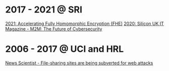 # 2017 - 2021 @ SRI
[2021: Accelerating Fully Homomorphic Encryption (FHE)](https://www.sri.com/press-release/sri-international-awarded-11-5-million-darpa-contract-to-accelerate-fully-homomorphic-encryption/)
[2020: Silicon UK IT Magazine - M2M: The Future of Cybersecurity](https://www.silicon.co.uk/networks/m2m/m2m-the-future-of-cybersecurity-347076)



# 2006 - 2017 @ UCI and HRL
[News Scientist - File-sharing sites are being subverted for web attacks](https://www.newscientist.com/article/dn11949-file-sharing-sites-are-being-subverted-for-web-attacks/)
